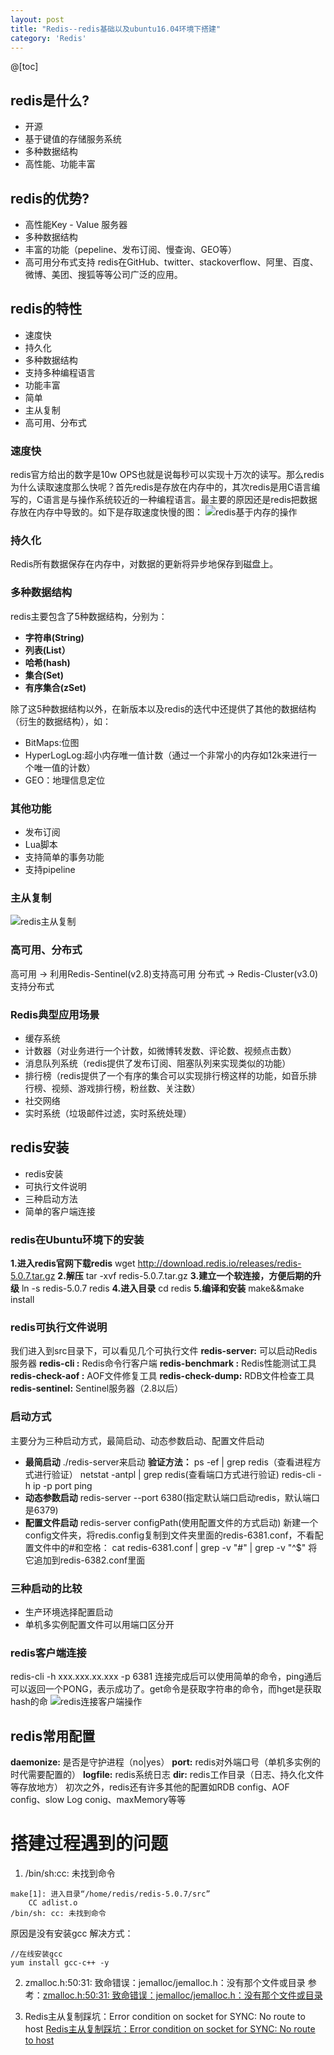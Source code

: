 ```yaml
---
layout: post
title: "Redis--redis基础以及ubuntu16.04环境下搭建"
category: 'Redis'
---
```



@[toc]
## redis是什么?
 - 开源
 - 基于键值的存储服务系统
 - 	多种数据结构
 - 高性能、功能丰富
## redis的优势?
 - 高性能Key - Value 服务器
 - 多种数据结构
 - 丰富的功能（pepeline、发布订阅、慢查询、GEO等）
 - 高可用分布式支持
redis在GitHub、twitter、stackoverflow、阿里、百度、微博、美团、搜狐等等公司广泛的应用。
## redis的特性
 - 速度快
 - 持久化
 - 多种数据结构
 - 支持多种编程语言
 - 功能丰富
 - 简单
 - 主从复制
 - 高可用、分布式
### 速度快
redis官方给出的数字是10w OPS也就是说每秒可以实现十万次的读写。那么redis为什么读取速度那么快呢？首先redis是存放在内存中的，其次redis是用C语言编写的，C语言是与操作系统较近的一种编程语言。最主要的原因还是redis把数据存放在内存中导致的。如下是存取速度快慢的图：
![redis基于内存的操作](./images/3_1_redis基于内存的操作.jpg)
### 持久化
Redis所有数据保存在内存中，对数据的更新将异步地保存到磁盘上。
### 多种数据结构
redis主要包含了5种数据结构，分别为：
 - **字符串(String)**
 - **列表(List）**
 - **哈希(hash)**
 - **集合(Set)**
 - **有序集合(zSet)**

除了这5种数据结构以外，在新版本以及redis的迭代中还提供了其他的数据结构（衍生的数据结构），如：

 - BitMaps:位图
 - HyperLogLog:超小内存唯一值计数（通过一个非常小的内存如12k来进行一个唯一值的计数）
 - GEO：地理信息定位
### 其他功能
 - 发布订阅
 - Lua脚本
 - 支持简单的事务功能
 - 支持pipeline
### 主从复制
![redis主从复制](./images/3_2_redis主从复制.jpg)
### 高可用、分布式
高可用     ->   利用Redis-Sentinel(v2.8)支持高可用
分布式     ->   Redis-Cluster(v3.0)支持分布式
### Redis典型应用场景
 - 缓存系统
 - 计数器（对业务进行一个计数，如微博转发数、评论数、视频点击数）
 - 消息队列系统（redis提供了发布订阅、阻塞队列来实现类似的功能）
 - 排行榜（redis提供了一个有序的集合可以实现排行榜这样的功能，如音乐排行榜、视频、游戏排行榜，粉丝数、关注数）
 - 社交网络
 - 实时系统（垃圾邮件过滤，实时系统处理）
## redis安装
 - redis安装
 - 可执行文件说明
 - 三种启动方法
 - 简单的客户端连接
### redis在Ubuntu环境下的安装
**1.进入redis官网下载redis**
wget http://download.redis.io/releases/redis-5.0.7.tar.gz
**2.解压**
tar -xvf redis-5.0.7.tar.gz
**3.建立一个软连接，方便后期的升级**
ln -s redis-5.0.7 redis
**4.进入目录**
cd redis
**5.编译和安装**
make&&make install

### redis可执行文件说明
我们进入到src目录下，可以看见几个可执行文件
**redis-server:**  可以启动Redis服务器
**redis-cli :**   Redis命令行客户端
**redis-benchmark :**   Redis性能测试工具
**redis-check-aof :**  AOF文件修复工具
**redis-check-dump:** RDB文件检查工具
**redis-sentinel:** Sentinel服务器（2.8以后）
### 启动方式
主要分为三种启动方式，最简启动、动态参数启动、配置文件启动
 - **最简启动**
./redis-server来启动
**验证方法：**
ps -ef | grep redis（查看进程方式进行验证）
netstat -antpl | grep redis(查看端口方式进行验证) 
redis-cli -h ip -p port ping
 - **动态参数启动**
redis-server --port 6380(指定默认端口启动redis，默认端口是6379)
 - **配置文件启动**
redis-server configPath(使用配置文件的方式启动)
新建一个config文件夹，将redis.config复制到文件夹里面的redis-6381.conf，不看配置文件中的#和空格：
cat redis-6381.conf | grep -v "#" | grep -v "^$"
将它追加到redis-6382.conf里面
### 三种启动的比较
 - 生产环境选择配置启动
 - 单机多实例配置文件可以用端口区分开
### redis客户端连接
redis-cli -h xxx.xxx.xx.xxx -p 6381
连接完成后可以使用简单的命令，ping通后可以返回一个PONG，表示成功了。get命令是获取字符串的命令，而hget是获取hash的命
![redis连接客户端操作](./images/3_3_redis连接客户端操作.jpg)
## redis常用配置
**daemonize:**  是否是守护进程（no|yes）
**port:** redis对外端口号（单机多实例的时代需要配置的）
**logfile:** redis系统日志
**dir:** redis工作目录（日志、持久化文件等存放地方）
初次之外，redis还有许多其他的配置如RDB config、AOF config、slow Log conig、maxMemory等等
# 搭建过程遇到的问题
1. /bin/sh:cc: 未找到命令
```
make[1]: 进入目录“/home/redis/redis-5.0.7/src”
    CC adlist.o
/bin/sh: cc: 未找到命令
```
原因是没有安装gcc
解决方式：
```
//在线安装gcc
yum install gcc-c++ -y
```
2. zmalloc.h:50:31: 致命错误：jemalloc/jemalloc.h：没有那个文件或目录
参考：[zmalloc.h:50:31: 致命错误：jemalloc/jemalloc.h：没有那个文件或目录](https://blog.csdn.net/gwd1154978352/article/details/74784368)

3. Redis主从复制踩坑：Error condition on socket for SYNC: No route to host
[Redis主从复制踩坑：Error condition on socket for SYNC: No route to host](https://blog.csdn.net/qq_41432730/article/details/121585753)